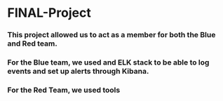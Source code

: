 # FINAL-Project

### This project allowed us to act as a member for both the Blue and Red team. 

### For the Blue team, we used and ELK stack to be able to log events and set up alerts through Kibana.

### For the Red Team, we used tools 
